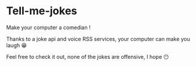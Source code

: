 # Tell-me-jokes
Make your computer a comedian !
<p>Thanks to a joke api and voice RSS services, your computer can make you laugh 😁</p>
<p>Feel free to check it out, none of the jokes are offensive, I hope 😶</p>
